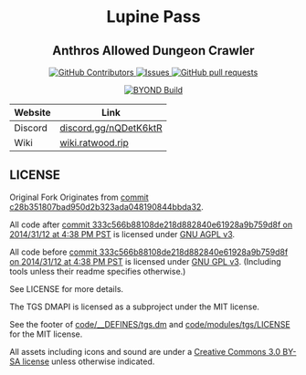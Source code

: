 
<p align="center">
 <h1 align="center">Lupine Pass</h1>
 <h2 align="center">Anthros Allowed Dungeon Crawler</h2>
</p>

<p align="center">
    <a href="https://github.com/Rotwood-Vale/Ratwood-2.0/graphs/contributors">
      <img alt="GitHub Contributors" src="https://img.shields.io/github/contributors/Rotwood-Vale/Ratwood-2.0" />
    </a>
    <a href="https://github.com/Rotwood-Vale/Ratwood-2.0/issues">
      <img alt="Issues" src="https://img.shields.io/github/issues/Rotwood-Vale/Ratwood-2.0?color=0088ff" />
    </a>
    <a href="https://github.com/Rotwood-Vale/Ratwood-2.0/pulls">
      <img alt="GitHub pull requests" src="https://img.shields.io/github/issues-pr/Rotwood-Vale/Ratwood-2.0?color=0088ff" />
    </a>
</p>

<p align="center">
	<a href="https://github.com/Rotwood-Vale/Ratwood-2.0/actions/workflows/ci_suite.yml">
      <img alt="BYOND Build" src="https://github.com/Rotwood-Vale/Ratwood-2.0/actions/workflows/ci_suite.yml/badge.svg" />
    </a>
</p>

<div align="center">

| Website                   | Link                                           |
|---------------------------|------------------------------------------------|
| Discord          | [discord.gg/nQDetK6ktR](https://discord.gg/nQDetK6ktR) |
| Wiki                      | [wiki.ratwood.rip](https://wiki.ratwood.rip/index.php/Main_Page) |

</div>


## LICENSE
Original Fork Originates from [commit c28b351807bad950d2b323ada048190844bbda32](https://github.com/tgstation/tgstation/commit/c28b351807bad950d2b323ada048190844bbda32).

All code after [commit 333c566b88108de218d882840e61928a9b759d8f on 2014/31/12 at 4:38 PM PST](https://github.com/tgstation/tgstation/commit/333c566b88108de218d882840e61928a9b759d8f) is licensed under [GNU AGPL v3](https://www.gnu.org/licenses/agpl-3.0.html).

All code before [commit 333c566b88108de218d882840e61928a9b759d8f on 2014/31/12 at 4:38 PM PST](https://github.com/tgstation/tgstation/commit/333c566b88108de218d882840e61928a9b759d8f) is licensed under [GNU GPL v3](https://www.gnu.org/licenses/gpl-3.0.html).
(Including tools unless their readme specifies otherwise.)

See LICENSE for more details.

The TGS DMAPI is licensed as a subproject under the MIT license.

See the footer of [code/__DEFINES/tgs.dm](./code/__DEFINES/tgs.dm) and [code/modules/tgs/LICENSE](./code/modules/tgs/LICENSE) for the MIT license.

All assets including icons and sound are under a [Creative Commons 3.0 BY-SA license](https://creativecommons.org/licenses/by-sa/3.0/) unless otherwise indicated.
